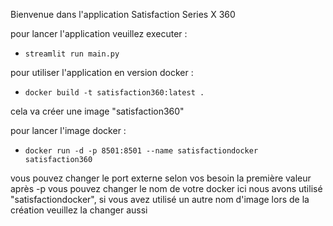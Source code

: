 Bienvenue dans l'application Satisfaction Series X 360

pour lancer l'application veuillez executer :

- `streamlit run main.py`

pour utiliser l'application en version docker :

- `docker build -t satisfaction360:latest .`

cela va créer une image "satisfaction360"

pour lancer l'image docker :

- `docker run -d -p 8501:8501 --name satisfactiondocker satisfaction360`

vous pouvez changer le port externe selon vos besoin la première valeur après -p
vous pouvez changer le nom de votre docker ici nous avons utilisé "satisfactiondocker",
si vous avez utilisé un autre nom d'image lors de la création veuillez la changer aussi